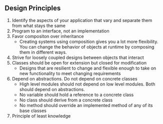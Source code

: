 ## Design Principles

1. Identify the aspects of your application that vary and separate them from what stays the same
2. Program to an interface, not an implementation
3. Favor compositon over inheritance
   - Creating systems using composition gives you a lot more flexibility. You can change the behavior of objects at runtime by composing them in different ways.
4. Strive for loosely coupled designs between objects that interact
5. Classes should be open for extension but closed for modification
   - Designs that are resilient to change and flexible enough to take on new functionality to meet changing requirements
6. Depend on abstractions. Do not depend on concrete classes
   - High level modules should not depend on low level modules. Both should depend on abstractions.
   - No variable should hold a reference to a concrete class
   - No class should derive from a concrete class
   - No method should override an implemented method of any of its base classes
7. Principle of least knowledge
